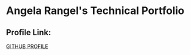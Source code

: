 # Angela Rangel's Technical Portfolio
## Profile Link:
[GITHUB PROFILE](https://github.com/artrangel)
